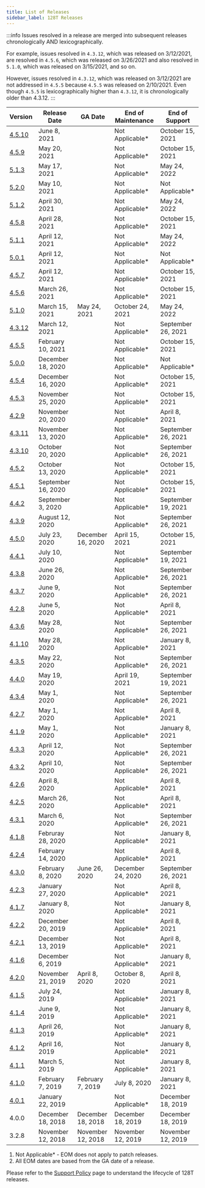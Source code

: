 ```yaml
---
title: List of Releases
sidebar_label: 128T Releases
---
```


:::info
Issues resolved in a release are merged into subsequent releases chronologically AND lexicographically. 

For example, issues resolved in `4.3.12`, which was released on 3/12/2021, are resolved in `4.5.6`, which was released on 3/26/2021 and also resolved in `5.1.0`, which was released on 3/15/2021, and so on.

However, issues resolved in `4.3.12`, which was released on 3/12/2021 are not addressed in `4.5.5` because `4.5.5` was released on 2/10/2021. Even though `4.5.5` is lexicographically higher than `4.3.12`, it is chronologically older than 4.3.12.
:::

| Version                                          | Release Date       | GA Date            | End of Maintenance | End of Support     |
| ------------------------------------------------ | ------------------ | ------------------ | ------------------ | ------------------ |
| [4.5.10](release_notes_128t_4.5.md#release-4510) | June 8, 2021       |                    | Not Applicable*    | October 15, 2021   |
| [4.5.9](release_notes_128t_4.5.md#release-459)   | May 20, 2021       |                    | Not Applicable*    | October 15, 2021   |
| [5.1.3](release_notes_128t_5.1.md#release-513)   | May 17, 2021       |                    | Not Applicable*    | May 24, 2022       |
| [5.2.0](release_notes_128t_5.2.md#release-5.2)   | May 10, 2021       |                    | Not Applicable*    | Not Applicable*    |
| [5.1.2](release_notes_128t_5.1.md#release-512)   | April 30, 2021     |                    | Not Applicable*    | May 24, 2022       |
| [4.5.8](release_notes_128t_4.5.md#release-458)   | April 28, 2021     |                    | Not Applicable*    | October 15, 2021   |
| [5.1.1](release_notes_128t_5.1.md#release-511)   | April 12, 2021     |                    | Not Applicable*    | May 24, 2022       |
| [5.0.1](release_notes_128t_5.0.md#release-501)   | April 12, 2021     |                    | Not Applicable*    | Not Applicable*    |
| [4.5.7](release_notes_128t_4.5.md#release-457)   | April 12, 2021     |                    | Not Applicable*    | October 15, 2021   |
| [4.5.6](release_notes_128t_4.5.md#release-456)   | March 26, 2021     |                    | Not Applicable*    | October 15, 2021   |
| [5.1.0](release_notes_128t_5.1.md#release-5.1)   | March 15, 2021     | May 24, 2021       | October 24, 2021   | May 24, 2022       |
| [4.3.12](release_notes_128t_4.3.md#release-4311) | March 12, 2021     |                    | Not Applicable*    | September 26, 2021 |
| [4.5.5](release_notes_128t_4.5.md#release-455)   | February 10, 2021  |                    | Not Applicable*    | October 15, 2021   |
| [5.0.0](release_notes_128t_5.0.md#release-5.0)   | December 18, 2020  |                    | Not Applicable*    | Not Applicable*    |
| [4.5.4](release_notes_128t_4.5.md#release-454)   | December 16, 2020  |                    | Not Applicable*    | October 15, 2021   |
| [4.5.3](release_notes_128t_4.5.md#release-453)   | November 25, 2020  |                    | Not Applicable*    | October 15, 2021   |
| [4.2.9](release_notes_128t_4.2.md#release-429)   | November 20, 2020  |                    | Not Applicable*    | April 8, 2021      |
| [4.3.11](release_notes_128t_4.3.md#release-4311) | November 13, 2020  |                    | Not Applicable*    | September 26, 2021 |
| [4.3.10](release_notes_128t_4.3.md#release-4310) | October 20, 2020   |                    | Not Applicable*    | September 26, 2021 |
| [4.5.2](release_notes_128t_4.5.md#release-452)   | October 13, 2020   |                    | Not Applicable*    | October 15, 2021   |
| [4.5.1](release_notes_128t_4.5.md#release-451)   | September 16, 2020 |                    | Not Applicable*    | October 15, 2021   |
| [4.4.2](release_notes_128t_4.3.md#release-442)   | September 3, 2020  |                    | Not Applicable*    | September 19, 2021 |
| [4.3.9](release_notes_128t_4.3.md#release-439)   | August 12, 2020    |                    | Not Applicable*    | September 26, 2021 |
| [4.5.0](release_notes_128t_4.5.md#release-450)   | July 23, 2020      | December 16, 2020  | April 15, 2021     | October 15, 2021   |
| [4.4.1](release_notes_128t_4.3.md#release-441)   | July 10, 2020      |                    | Not Applicable*    | September 19, 2021 |
| [4.3.8](release_notes_128t_4.3.md#release-438)   | June 26, 2020      |                    | Not Applicable*    | September 26, 2021 |
| [4.3.7](release_notes_128t_4.3.md#release-437)   | June 9, 2020       |                    | Not Applicable*    | September 26, 2021 |
| [4.2.8](release_notes_128t_4.2.md#release-428)   | June 5, 2020       |                    | Not Applicable*    | April 8, 2021      |
| [4.3.6](release_notes_128t_4.3.md#release-436)   | May 28, 2020       |                    | Not Applicable*    | September 26, 2021 |
| [4.1.10](release_notes_128t_4.1.md#release-4110) | May 28, 2020       |                    | Not Applicable*    | January 8, 2021    |
| [4.3.5](release_notes_128t_4.3.md#release-435)   | May 22, 2020       |                    | Not Applicable*    | September 26, 2021 |
| [4.4.0](release_notes_128t_4.4.md#release-440)   | May 19, 2020       |                    | April 19, 2021     | September 19, 2021 |
| [4.3.4](release_notes_128t_4.3.md#release-434)   | May 1, 2020        |                    | Not Applicable*    | September 26, 2021 |
| [4.2.7](release_notes_128t_4.2.md#release-427)   | May 1, 2020        |                    | Not Applicable*    | April 8, 2021      |
| [4.1.9](release_notes_128t_4.1.md#release-419)   | May 1, 2020        |                    | Not Applicable*    | January 8, 2021    |
| [4.3.3](release_notes_128t_4.3.md#release-433)   | April 12, 2020     |                    | Not Applicable*    | September 26, 2021 |
| [4.3.2](release_notes_128t_4.3.md#release-432)   | April 10, 2020     |                    | Not Applicable*    | September 26, 2021 |
| [4.2.6](release_notes_128t_4.2.md#release-426)   | April 8, 2020      |                    | Not Applicable*    | April 8, 2021      |
| [4.2.5](release_notes_128t_4.2.md#release-425)   | March 26, 2020     |                    | Not Applicable*    | April 8, 2021      |
| [4.3.1](release_notes_128t_4.3.md#release-431)   | March 6, 2020      |                    | Not Applicable*    | September 26, 2021 |
| [4.1.8](release_notes_128t_4.1.md#release-418)   | Februray 28, 2020  |                    | Not Applicable*    | January 8, 2021    |
| [4.2.4](release_notes_128t_4.2.md#release-424)   | February 14, 2020  |                    | Not Applicable*    | April 8, 2021      |
| [4.3.0](release_notes_128t_4.3.md#release-430)   | February 8, 2020   | June 26, 2020      | December 24, 2020  | September 26, 2021 |
| [4.2.3](release_notes_128t_4.2.md#release-423)   | January 27, 2020   |                    | Not Applicable*    | April 8, 2021      |
| [4.1.7](release_notes_128t_4.1.md#release-417)   | January 8, 2020    |                    | Not Applicable*    | January 8, 2021    |
| [4.2.2](release_notes_128t_4.2.md#release-422)   | December 20, 2019  |                    | Not Applicable*    | April 8, 2021      |
| [4.2.1](release_notes_128t_4.2.md#release-421)   | December 13, 2019  |                    | Not Applicable*    | April 8, 2021      |
| [4.1.6](release_notes_128t_4.1.md#release-416)   | December 6, 2019   |                    | Not Applicable*    | January 8, 2021    |
| [4.2.0](release_notes_128t_4.2.md#release-420)   | November 21, 2019  | April 8, 2020      | October 8, 2020    | April 8, 2021      |
| [4.1.5](release_notes_128t_4.1.md#release-415)   | July 24, 2019      |                    | Not Applicable*    | January 8, 2021    |
| [4.1.4](release_notes_128t_4.1.md#release-414)   | June 9, 2019       |                    | Not Applicable*    | January 8, 2021    |
| [4.1.3](release_notes_128t_4.1.md#release-413)   | April 26, 2019     |                    | Not Applicable*    | January 8, 2021    |
| [4.1.2](release_notes_128t_4.1.md#release-412)   | April 16, 2019     |                    | Not Applicable*    | January 8, 2021    |
| [4.1.1](release_notes_128t_4.1.md#release-411)   | March 5, 2019      |                    | Not Applicable*    | January 8, 2021    |
| [4.1.0](release_notes_128t_4.1.md#release-410)   | February 7, 2019   | February 7, 2019   | July 8, 2020       | January 8, 2021    |
| [4.0.1](release_notes_128t_4.0.md#release-401)   | January 22, 2019   |                    | Not Applicable*    | December 18, 2019  |
| 4.0.0                                            | December 18, 2018  | December 18, 2018  | December 18, 2019  | December 18, 2019  |
| 3.2.8                                            | November 12, 2018  | November 12, 2018  | November 12, 2019  | November 12, 2019  |

1. Not Applicable* - EOM does not apply to patch releases.
2. All EOM dates are based from the GA date of a release.

Please refer to the [Support Policy](about_support_policy.md) page to understand the lifecycle of 128T releases.
